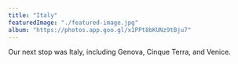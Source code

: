 ```yaml
---
title: "Italy"
featuredImage: "./featured-image.jpg"
album: "https://photos.app.goo.gl/x1PPt8bKUNz9tBju7"
---
```

Our next stop was Italy, including Genova, Cinque Terra, and Venice.
